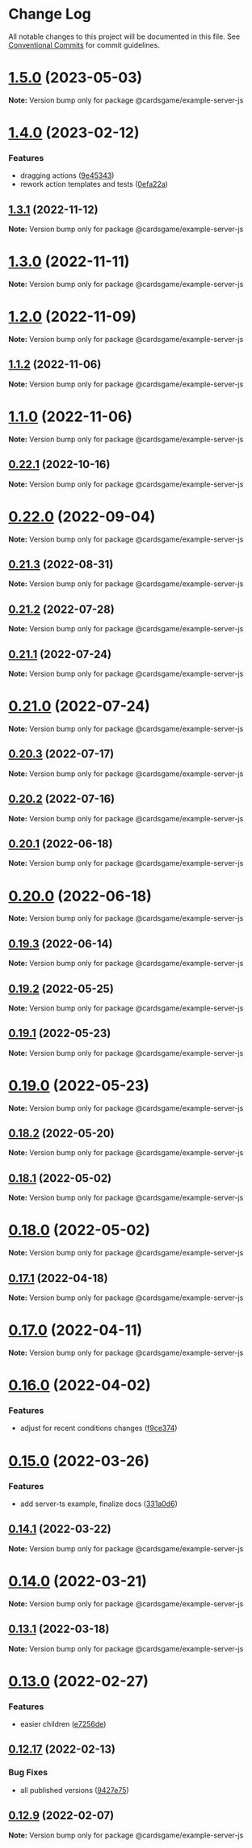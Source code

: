 # Change Log

All notable changes to this project will be documented in this file.
See [Conventional Commits](https://conventionalcommits.org) for commit guidelines.

# [1.5.0](https://github.com/Zielak/cardsGame/compare/v1.4.1...v1.5.0) (2023-05-03)

**Note:** Version bump only for package @cardsgame/example-server-js





# [1.4.0](https://github.com/Zielak/cardsGame/compare/v1.3.1...v1.4.0) (2023-02-12)


### Features

* dragging actions ([9e45343](https://github.com/Zielak/cardsGame/commit/9e45343097786c3a9481e8a12fe08f209c94b931))
* rework action templates and tests ([0efa22a](https://github.com/Zielak/cardsGame/commit/0efa22a9f83adae211ba43086e86898ea33c67bf))





## [1.3.1](https://github.com/Zielak/cardsGame/compare/v1.3.0...v1.3.1) (2022-11-12)

**Note:** Version bump only for package @cardsgame/example-server-js





# [1.3.0](https://github.com/Zielak/cardsGame/compare/v1.2.0...v1.3.0) (2022-11-11)

**Note:** Version bump only for package @cardsgame/example-server-js





# [1.2.0](https://github.com/Zielak/cardsGame/compare/v1.1.2...v1.2.0) (2022-11-09)

**Note:** Version bump only for package @cardsgame/example-server-js





## [1.1.2](https://github.com/Zielak/cardsGame/compare/v1.1.1...v1.1.2) (2022-11-06)

**Note:** Version bump only for package @cardsgame/example-server-js





# [1.1.0](https://github.com/Zielak/cardsGame/compare/v0.22.1...v1.1.0) (2022-11-06)

**Note:** Version bump only for package @cardsgame/example-server-js





## [0.22.1](https://github.com/Zielak/cardsGame/compare/v0.22.0...v0.22.1) (2022-10-16)

**Note:** Version bump only for package @cardsgame/example-server-js





# [0.22.0](https://github.com/Zielak/cardsGame/compare/v0.21.4...v0.22.0) (2022-09-04)

**Note:** Version bump only for package @cardsgame/example-server-js





## [0.21.3](https://github.com/Zielak/cardsGame/compare/v0.21.2...v0.21.3) (2022-08-31)

**Note:** Version bump only for package @cardsgame/example-server-js





## [0.21.2](https://github.com/Zielak/cardsGame/compare/v0.21.1...v0.21.2) (2022-07-28)

**Note:** Version bump only for package @cardsgame/example-server-js





## [0.21.1](https://github.com/Zielak/cardsGame/compare/v0.21.0...v0.21.1) (2022-07-24)

**Note:** Version bump only for package @cardsgame/example-server-js





# [0.21.0](https://github.com/Zielak/cardsGame/compare/v0.20.3...v0.21.0) (2022-07-24)

**Note:** Version bump only for package @cardsgame/example-server-js





## [0.20.3](https://github.com/Zielak/cardsGame/compare/v0.20.2...v0.20.3) (2022-07-17)

**Note:** Version bump only for package @cardsgame/example-server-js





## [0.20.2](https://github.com/Zielak/cardsGame/compare/v0.20.1...v0.20.2) (2022-07-16)

**Note:** Version bump only for package @cardsgame/example-server-js





## [0.20.1](https://github.com/Zielak/cardsGame/compare/v0.20.0...v0.20.1) (2022-06-18)

**Note:** Version bump only for package @cardsgame/example-server-js





# [0.20.0](https://github.com/Zielak/cardsGame/compare/v0.19.3...v0.20.0) (2022-06-18)

**Note:** Version bump only for package @cardsgame/example-server-js





## [0.19.3](https://github.com/Zielak/cardsGame/compare/v0.19.2...v0.19.3) (2022-06-14)

**Note:** Version bump only for package @cardsgame/example-server-js





## [0.19.2](https://github.com/Zielak/cardsGame/compare/v0.19.1...v0.19.2) (2022-05-25)

**Note:** Version bump only for package @cardsgame/example-server-js





## [0.19.1](https://github.com/Zielak/cardsGame/compare/v0.19.0...v0.19.1) (2022-05-23)

**Note:** Version bump only for package @cardsgame/example-server-js





# [0.19.0](https://github.com/Zielak/cardsGame/compare/v0.18.2...v0.19.0) (2022-05-23)

**Note:** Version bump only for package @cardsgame/example-server-js





## [0.18.2](https://github.com/Zielak/cardsGame/compare/v0.18.1...v0.18.2) (2022-05-20)

**Note:** Version bump only for package @cardsgame/example-server-js





## [0.18.1](https://github.com/Zielak/cardsGame/compare/v0.18.0...v0.18.1) (2022-05-02)

**Note:** Version bump only for package @cardsgame/example-server-js





# [0.18.0](https://github.com/Zielak/cardsGame/compare/v0.17.1...v0.18.0) (2022-05-02)

**Note:** Version bump only for package @cardsgame/example-server-js





## [0.17.1](https://github.com/Zielak/cardsGame/compare/v0.17.0...v0.17.1) (2022-04-18)

**Note:** Version bump only for package @cardsgame/example-server-js





# [0.17.0](https://github.com/Zielak/cardsGame/compare/v0.16.1...v0.17.0) (2022-04-11)

**Note:** Version bump only for package @cardsgame/example-server-js





# [0.16.0](https://github.com/Zielak/cardsGame/compare/v0.15.0...v0.16.0) (2022-04-02)


### Features

* adjust for recent conditions changes ([f9ce374](https://github.com/Zielak/cardsGame/commit/f9ce37421f9f26ef18d377a00ca5c8c009208b9a))





# [0.15.0](https://github.com/Zielak/cardsGame/compare/v0.14.1...v0.15.0) (2022-03-26)


### Features

* add server-ts example, finalize docs ([331a0d6](https://github.com/Zielak/cardsGame/commit/331a0d6fa53db2f7e233deb3fc1b1d151fd9f683))





## [0.14.1](https://github.com/Zielak/cardsGame/compare/v0.14.0...v0.14.1) (2022-03-22)

**Note:** Version bump only for package @cardsgame/example-server-js





# [0.14.0](https://github.com/Zielak/cardsGame/compare/v0.13.1...v0.14.0) (2022-03-21)

**Note:** Version bump only for package @cardsgame/example-server-js





## [0.13.1](https://github.com/Zielak/cardsGame/compare/v0.13.0...v0.13.1) (2022-03-18)

**Note:** Version bump only for package @cardsgame/example-server-js





# [0.13.0](https://github.com/Zielak/cardsGame/compare/v0.12.18...v0.13.0) (2022-02-27)


### Features

* easier children ([e7256de](https://github.com/Zielak/cardsGame/commit/e7256de03bed45434f6f50029652cee9b397696a))





## [0.12.17](https://github.com/Zielak/cardsGame/compare/v0.12.16...v0.12.17) (2022-02-13)


### Bug Fixes

* all published versions ([9427e75](https://github.com/Zielak/cardsGame/commit/9427e7530dfd0131eca35e2683f19ca720486d25))





## [0.12.9](https://github.com/Zielak/cardsGame/compare/v0.12.7...v0.12.9) (2022-02-07)

**Note:** Version bump only for package @cardsgame/example-server-js
